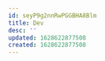 ```yaml
---
id: seyP9g2nnRwPGGBHA8Blm
title: Dev
desc: ''
updated: 1628622877508
created: 1628622877508
---
```


